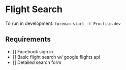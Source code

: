 # Flight Search

To run in development: `foreman start -f Procfile.dev`

## Requirements

- [] Facebook sign in
- [] Basic flight search w/ google flights api
- [] Detailed search form

